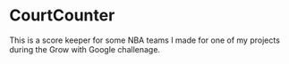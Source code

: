# CourtCounter
This is a score keeper for some NBA teams I made for one of my projects during the Grow with Google challenage.
